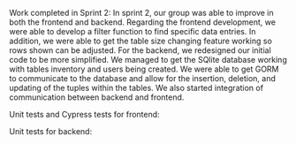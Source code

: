 Work completed in Sprint 2: 
In sprint 2, our group was able to improve in both the frontend and backend. Regarding the frontend development, we were able to develop a filter function to find specific data entries. In addition, we were able to get the table size changing feature working so rows shown can be adjusted. For the backend, we redesigned our initial code to be more simplified. We managed to get the SQlite database working with tables inventory and users being created. We were able to get GORM to communicate to the database and allow for the insertion, deletion, and updating of the tuples within the tables. We also started integration of communication between backend and frontend.

Unit tests and Cypress tests for frontend:


Unit tests for backend: 

